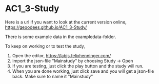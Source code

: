 # AC1_3-Study

Here is a url if you want to look at the current version online, https://geoodees.github.io/AC1_3-Study/

There is some example data in the exampledata-folder.

To keep on working or to test the study,

1. Open the editor, https://labjs.felixhenninger.com/
2. Import the json-file "Mainstudy" by choosing Study -> Open
3. If you are testing, just click the play button and the study will run.
4. When you are done working, just click save and you will get a json-file back. Make sure to name it "Mainstudy"

